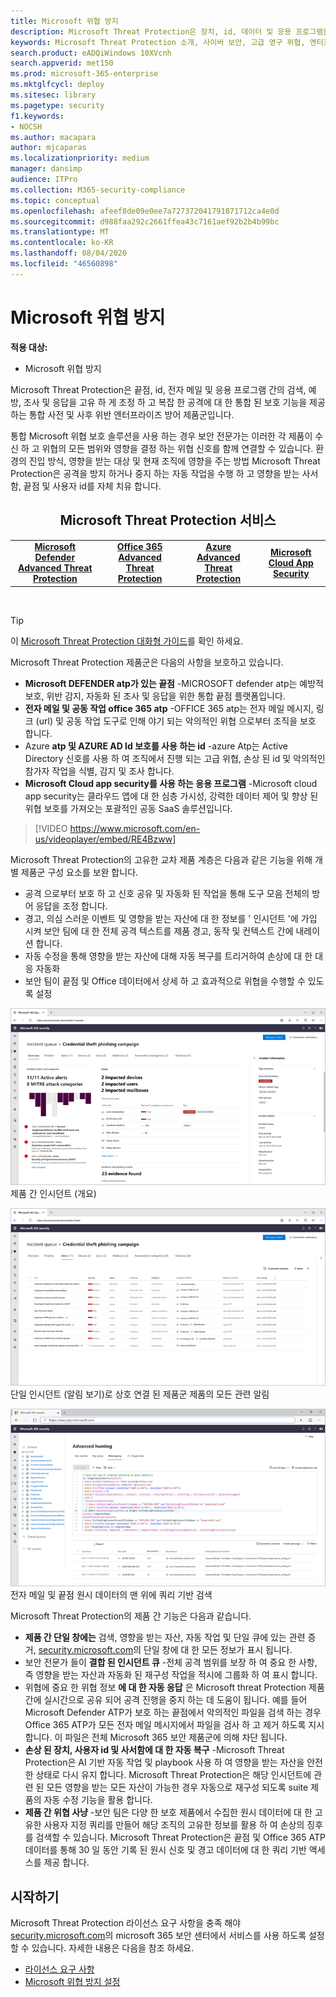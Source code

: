```yaml
---
title: Microsoft 위협 방지
description: Microsoft Threat Protection은 장치, id, 데이터 및 응용 프로그램을 보호 하도록 설계 된 보호 된 위협 방지 솔루션입니다.
keywords: Microsoft Threat Protection 소개, 사이버 보안, 고급 영구 위협, 엔터프라이즈 보안, 장치, 장치, id, 사용자, 데이터, 응용 프로그램, 인시던트, 자동화 된 조사 및 개선, 고급 구하기
search.product: eADQiWindows 10XVcnh
search.appverid: met150
ms.prod: microsoft-365-enterprise
ms.mktglfcycl: deploy
ms.sitesec: library
ms.pagetype: security
f1.keywords:
- NOCSH
ms.author: macapara
author: mjcaparas
ms.localizationpriority: medium
manager: dansimp
audience: ITPro
ms.collection: M365-security-compliance
ms.topic: conceptual
ms.openlocfilehash: afeef8de09e0ee7a727372041791871712ca4e0d
ms.sourcegitcommit: d988faa292c2661ffea43c7161aef92b2b4b99bc
ms.translationtype: MT
ms.contentlocale: ko-KR
ms.lasthandoff: 08/04/2020
ms.locfileid: "46560898"
---
```

# <a name="microsoft-threat-protection"></a>Microsoft 위협 방지

**적용 대상:**
- Microsoft 위협 방지



Microsoft Threat Protection은 끝점, id, 전자 메일 및 응용 프로그램 간의 검색, 예방, 조사 및 응답을 고유 하 게 조정 하 고 복잡 한 공격에 대 한 통합 된 보호 기능을 제공 하는 통합 사전 및 사후 위반 엔터프라이즈 방어 제품군입니다.

통합 Microsoft 위협 보호 솔루션을 사용 하는 경우 보안 전문가는 이러한 각 제품이 수신 하 고 위협의 모든 범위와 영향을 결정 하는 위협 신호를 함께 연결할 수 있습니다. 환경의 진입 방식, 영향을 받는 대상 및 현재 조직에 영향을 주는 방법 Microsoft Threat Protection은 공격을 방지 하거나 중지 하는 자동 작업을 수행 하 고 영향을 받는 사서함, 끝점 및 사용자 id를 자체 치유 합니다.  


<center><h2>Microsoft Threat Protection 서비스</center></h2>
<table><tr><td><center><b><a href="https://docs.microsoft.com/windows/security/threat-protection/microsoft-defender-atp/microsoft-defender-advanced-threat-protection"><b>Microsoft Defender Advanced Threat Protection</b></center></a></td>
<td><center><b><a href="https://docs.microsoft.com/office365/securitycompliance/office-365-atp"><b>Office 365 Advanced Threat Protection</b></center></a></td>
<td><center><b><a href="https://docs.microsoft.com/azure-advanced-threat-protection/"><b>Azure Advanced Threat Protection</b></a></center></td>
<td><center><b><a href="https://docs.microsoft.com/cloud-app-security/"><b>Microsoft Cloud App Security</b></a></center></td>
</tr>
</table>
<br>


>[!TIP]
>이 [Microsoft Threat Protection 대화형 가이드](https://aka.ms/MTP-Interactive-Guide)를 확인 하세요.


Microsoft Threat Protection 제품군은 다음의 사항을 보호하고 있습니다. 
- **Microsoft DEFENDER atp가 있는 끝점** -MICROSOFT defender atp는 예방적 보호, 위반 감지, 자동화 된 조사 및 응답을 위한 통합 끝점 플랫폼입니다. 
- **전자 메일 및 공동 작업 office 365 atp** -OFFICE 365 atp는 전자 메일 메시지, 링크 (url) 및 공동 작업 도구로 인해 야기 되는 악의적인 위협 으로부터 조직을 보호 합니다. 
- Azure **atp 및 AZURE AD Id 보호를 사용 하는 id** -azure Atp는 Active Directory 신호를 사용 하 여 조직에서 진행 되는 고급 위협, 손상 된 id 및 악의적인 참가자 작업을 식별, 감지 및 조사 합니다. 
- **Microsoft Cloud app security를 사용 하는 응용 프로그램** -Microsoft cloud app security는 클라우드 앱에 대 한 심층 가시성, 강력한 데이터 제어 및 향상 된 위협 보호를 가져오는 포괄적인 공동 SaaS 솔루션입니다. 

>[!VIDEO https://www.microsoft.com/en-us/videoplayer/embed/RE4Bzww] 

Microsoft Threat Protection의 고유한 교차 제품 계층은 다음과 같은 기능을 위해 개별 제품군 구성 요소를 보완 합니다.
- 공격 으로부터 보호 하 고 신호 공유 및 자동화 된 작업을 통해 도구 모음 전체의 방어 응답을 조정 합니다.
- 경고, 의심 스러운 이벤트 및 영향을 받는 자산에 대 한 정보를 ' 인시던트 '에 가입 시켜 보안 팀에 대 한 전체 공격 텍스트를 제품 경고, 동작 및 컨텍스트 간에 내레이션 합니다.
- 자동 수정을 통해 영향을 받는 자산에 대해 자동 복구를 트리거하여 손상에 대 한 대응 자동화
- 보안 팀이 끝점 및 Office 데이터에서 상세 하 고 효과적으로 위협을 수행할 수 있도록 설정

![인시던트 개요 페이지의 이미지](../../media/overview-incident.png) <br>
제품 간 인시던트 (개요)

![경고 큐 이미지](../../media/incident-list.png)<br>
단일 인시던트 (알림 보기)로 상호 연결 된 제품군 제품의 모든 관련 알림

![인시던트 큐의 이미지](../../media/advanced-hunting.png)<br>
전자 메일 및 끝점 원시 데이터의 맨 위에 쿼리 기반 검색


Microsoft Threat Protection의 제품 간 기능은 다음과 같습니다. 
- **제품 간 단일 창에는** 검색, 영향을 받는 자산, 자동 작업 및 단일 큐에 있는 관련 증거, [security.microsoft.com](https://security.microsoft.com)의 단일 창에 대 한 모든 정보가 표시 됩니다. 
- 보안 전문가 들이 **결합 된 인시던트 큐** -전체 공격 범위를 보장 하 여 중요 한 사항, 즉 영향을 받는 자산과 자동화 된 재구성 작업을 적시에 그룹화 하 여 표시 합니다. 
- 위협에 중요 한 위협 정보 **에 대 한 자동 응답** 은 Microsoft threat Protection 제품 간에 실시간으로 공유 되어 공격 진행을 중지 하는 데 도움이 됩니다. 예를 들어 Microsoft Defender ATP가 보호 하는 끝점에서 악의적인 파일을 검색 하는 경우 Office 365 ATP가 모든 전자 메일 메시지에서 파일을 검사 하 고 제거 하도록 지시 합니다. 이 파일은 전체 Microsoft 365 보안 제품군에 의해 차단 됩니다.
- **손상 된 장치, 사용자 id 및 사서함에 대 한 자동 복구** -Microsoft Threat Protection은 AI 기반 자동 작업 및 playbook 사용 하 여 영향을 받는 자산을 안전한 상태로 다시 유지 합니다. Microsoft Threat Protection은 해당 인시던트에 관련 된 모든 영향을 받는 모든 자산이 가능한 경우 자동으로 재구성 되도록 suite 제품의 자동 수정 기능을 활용 합니다.
- **제품 간 위협 사냥** -보안 팀은 다양 한 보호 제품에서 수집한 원시 데이터에 대 한 고유한 사용자 지정 쿼리를 만들어 해당 조직의 고유한 정보를 활용 하 여 손상의 징후를 검색할 수 있습니다. Microsoft Threat Protection은 끝점 및 Office 365 ATP 데이터를 통해 30 일 동안 기록 된 원시 신호 및 경고 데이터에 대 한 쿼리 기반 액세스를 제공 합니다. 


## <a name="get-started"></a>시작하기
Microsoft Threat Protection 라이선스 요구 사항을 충족 해야 [security.microsoft.com](https://security.microsoft.com)의 microsoft 365 보안 센터에서 서비스를 사용 하도록 설정할 수 있습니다. 자세한 내용은 다음을 참조 하세요.
- [라이선스 요구 사항](prerequisites.md#licensing-requirements)
- [Microsoft 위협 방지 설정](mtp-enable.md)
